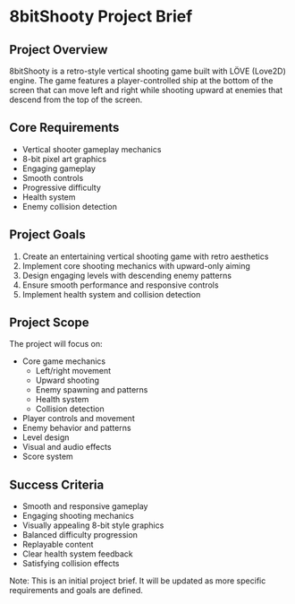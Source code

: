# 8bitShooty Project Brief

## Project Overview
8bitShooty is a retro-style vertical shooting game built with LÖVE (Love2D) engine. The game features a player-controlled ship at the bottom of the screen that can move left and right while shooting upward at enemies that descend from the top of the screen.

## Core Requirements
- Vertical shooter gameplay mechanics
- 8-bit pixel art graphics
- Engaging gameplay
- Smooth controls
- Progressive difficulty
- Health system
- Enemy collision detection

## Project Goals
1. Create an entertaining vertical shooting game with retro aesthetics
2. Implement core shooting mechanics with upward-only aiming
3. Design engaging levels with descending enemy patterns
4. Ensure smooth performance and responsive controls
5. Implement health system and collision detection

## Project Scope
The project will focus on:
- Core game mechanics
  - Left/right movement
  - Upward shooting
  - Enemy spawning and patterns
  - Health system
  - Collision detection
- Player controls and movement
- Enemy behavior and patterns
- Level design
- Visual and audio effects
- Score system

## Success Criteria
- Smooth and responsive gameplay
- Engaging shooting mechanics
- Visually appealing 8-bit style graphics
- Balanced difficulty progression
- Replayable content
- Clear health system feedback
- Satisfying collision effects

Note: This is an initial project brief. It will be updated as more specific requirements and goals are defined. 